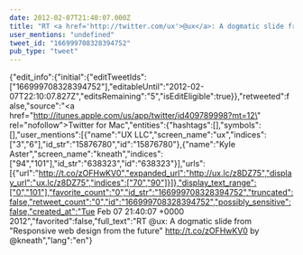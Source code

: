 ```yaml
---
date: 2012-02-07T21:40:07.000Z
title: "RT <a href='http://twitter.com/ux'>@ux</a>: A dogmatic slide from Responsive web design from the future http://t.co/zOFHwKV0 by <a href='http://twitter.com/kneath'>@kneath</a>″"
user_mentions: "undefined"
tweet_id: "166999708328394752"
pub_type: "tweet"
---
```

{"edit_info":{"initial":{"editTweetIds":["166999708328394752"],"editableUntil":"2012-02-07T22:10:07.827Z","editsRemaining":"5","isEditEligible":true}},"retweeted":false,"source":"<a href=\"http://itunes.apple.com/us/app/twitter/id409789998?mt=12\" rel=\"nofollow\">Twitter for Mac</a>","entities":{"hashtags":[],"symbols":[],"user_mentions":[{"name":"UX LLC","screen_name":"ux","indices":["3","6"],"id_str":"15876780","id":"15876780"},{"name":"Kyle Aster","screen_name":"kneath","indices":["94","101"],"id_str":"638323","id":"638323"}],"urls":[{"url":"http://t.co/zOFHwKV0","expanded_url":"http://ux.lc/z8DZ75","display_url":"ux.lc/z8DZ75","indices":["70","90"]}]},"display_text_range":["0","101"],"favorite_count":"0","id_str":"166999708328394752","truncated":false,"retweet_count":"0","id":"166999708328394752","possibly_sensitive":false,"created_at":"Tue Feb 07 21:40:07 +0000 2012","favorited":false,"full_text":"RT @ux: A dogmatic slide from \"Responsive web design from the future\" http://t.co/zOFHwKV0 by @kneath","lang":"en"}

